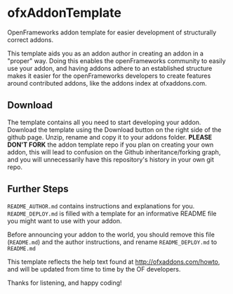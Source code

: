 ofxAddonTemplate
================

OpenFrameworks addon template for easier development of structurally correct addons.

This template aids you as an addon author in creating an addon in a "proper" way. Doing this enables the openFrameworks community to easily use your addon, and having addons adhere to an established structure makes it easier for the openFrameworks developers to create features around contributed addons, like the addons index at ofxaddons.com.

Download
--------
The template contains all you need to start developing your addon. Download the template using the Download button on the right side of the github page. Unzip, rename and copy it to your addons folder.
**PLEASE DON'T FORK** the addon template repo if you plan on creating your own addon, this will lead to confusion on the Github inheritance/forking graph, and you will unnecessarily have this repository's history in your own git repo.

Further Steps
-------------
`README_AUTHOR.md` contains instructions and explanations for you.
`README_DEPLOY.md` is filled with a template for an informative README file you might want to use with your addon.

Before announcing your addon to the world, you should remove this file (`README.md`) and the author instructions, and rename `README_DEPLOY.md` to `README.md`

This template reflects the help text found at http://ofxaddons.com/howto, and will be updated from time to time by the OF developers.

Thanks for listening, and happy coding!
